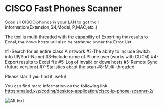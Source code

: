 # CISCO Fast Phones Scanner
Scan all CISCO phones in your LAN to get their information(Extension,SN,Model,IP,MAC,etc..)

The tool is multi-threaded with the capability of Exporting the results to Excel, the down hosts will also be retrieved under the Error List.

#1-Search for an entire Class A network
#2-The ability to include Switch info (IP/Port-Name)
#3-Include name of Phone user (works with CUCM)
#4-Export results to Excel file
#5-Log of invalid or down hosts
#6-Remote Sync (future versions)
#7-Statistics about the scan
#8-Multi-threaded 

Please star if you find it useful

You can find more information on the following link : 
https://majed.xyz/coding/desktop-application/cisco-ip-phone-scanner-2/

![Alt text](https://majed.xyz/wp-content/uploads/2019/05/cisco-ip-scanner.png "CISCO Phone Scanner")


